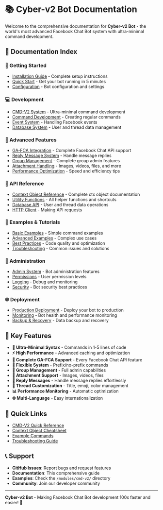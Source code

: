 # 📚 Cyber-v2 Bot Documentation

Welcome to the comprehensive documentation for **Cyber-v2 Bot** - the world's most advanced Facebook Chat Bot system with ultra-minimal command development.

## 📖 Documentation Index

### 🚀 Getting Started
- [Installation Guide](./installation.md) - Complete setup instructions
- [Quick Start](./quick-start.md) - Get your bot running in 5 minutes
- [Configuration](./configuration.md) - Bot configuration and settings

### 💻 Development
- [CMD-V2 System](./cmd-v2-system.md) - Ultra-minimal command development
- [Command Development](./command-development.md) - Creating regular commands
- [Event System](./event-system.md) - Handling Facebook events
- [Database System](./database-system.md) - User and thread data management

### 🔧 Advanced Features
- [GA-FCA Integration](./ga-fca-integration.md) - Complete Facebook Chat API support
- [Reply Message System](./reply-messages.md) - Handle message replies
- [Group Management](./group-management.md) - Complete group admin features
- [Attachment Handling](./attachments.md) - Images, videos, files, and more
- [Performance Optimization](./performance.md) - Speed and efficiency tips

### 📱 API Reference
- [Context Object Reference](./context-reference.md) - Complete ctx object documentation
- [Utility Functions](./utilities.md) - All helper functions and shortcuts
- [Database API](./database-api.md) - User and thread data operations
- [HTTP Client](./http-client.md) - Making API requests

### 🎯 Examples & Tutorials
- [Basic Examples](./basic-examples.md) - Simple command examples
- [Advanced Examples](./advanced-examples.md) - Complex use cases
- [Best Practices](./best-practices.md) - Code quality and optimization
- [Troubleshooting](./troubleshooting.md) - Common issues and solutions

### 🔐 Administration
- [Admin System](./admin-system.md) - Bot administration features
- [Permissions](./permissions.md) - User permission levels
- [Logging](./logging.md) - Debug and monitoring
- [Security](./security.md) - Bot security best practices

### 🌐 Deployment
- [Production Deployment](./deployment.md) - Deploy your bot to production
- [Monitoring](./monitoring.md) - Bot health and performance monitoring
- [Backup & Recovery](./backup.md) - Data backup and recovery

## 🎉 Key Features

- **🚀 Ultra-Minimal Syntax** - Commands in 1-5 lines of code
- **⚡ High Performance** - Advanced caching and optimization
- **📱 Complete GA-FCA Support** - Every Facebook Chat API feature
- **🔧 Flexible System** - Prefix/no-prefix commands
- **👥 Group Management** - Full admin capabilities
- **📎 Attachment Support** - Images, videos, files
- **💬 Reply Messages** - Handle message replies effortlessly
- **🎨 Thread Customization** - Title, emoji, color management
- **📊 Performance Monitoring** - Automatic optimization
- **🌐 Multi-Language** - Easy internationalization

## 🚀 Quick Links

- [CMD-V2 Quick Reference](./cmd-v2-system.md#quick-reference)
- [Context Object Cheatsheet](./context-reference.md#cheatsheet)
- [Example Commands](./basic-examples.md)
- [Troubleshooting Guide](./troubleshooting.md)

## 📞 Support

- **GitHub Issues**: Report bugs and request features
- **Documentation**: This comprehensive guide
- **Examples**: Check the `/modules/cmd-v2/` directory
- **Community**: Join our developer community

---

**Cyber-v2 Bot** - Making Facebook Chat Bot development 100x faster and easier! 🚀
